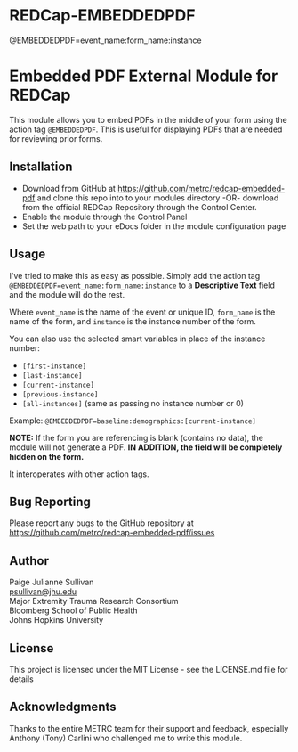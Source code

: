 # REDCap-EMBEDDEDPDF
@EMBEDDEDPDF=event_name:form_name:instance

# Embedded PDF External Module for REDCap
This module allows you to embed PDFs in the middle of your form using
the action tag `@EMBEDDEDPDF`. This is useful for displaying PDFs that 
are needed for reviewing prior forms.

## Installation
* Download from GitHub at https://github.com/metrc/redcap-embedded-pdf and clone this repo into to your modules directory -OR-
download from the official REDCap Repository through the Control Center.
* Enable the module through the Control Panel
* Set the web path to your eDocs folder in the module configuration page

## Usage
I've tried to make this as easy as possible. Simply add the action tag
`@EMBEDDEDPDF=event_name:form_name:instance` to a **Descriptive Text** field and the module will do the rest.

Where `event_name` is the name of the event or unique ID, `form_name` is the name of the form, and `instance` is the instance number of the form.

You can also use the selected smart variables in place of the instance number:
* `[first-instance]`
* `[last-instance]`
* `[current-instance]`
* `[previous-instance]`
* `[all-instances]` (same as passing no instance number or 0)

Example:  `@EMBEDDEDPDF=baseline:demographics:[current-instance]`

**NOTE:** If the form you are referencing is blank (contains no data), the module will not generate a PDF.
**IN ADDITION, the field will be completely hidden on the form.**

It interoperates with other action tags.





## Bug Reporting
Please report any bugs to the GitHub repository at https://github.com/metrc/redcap-embedded-pdf/issues

## Author
Paige Julianne Sullivan<br>
psullivan@jhu.edu<br>
Major Extremity Trauma Research Consortium<br>
Bloomberg School of Public Health<br>
Johns Hopkins University<br>

## License
This project is licensed under the MIT License - see the LICENSE.md file for details

## Acknowledgments
Thanks to the entire METRC team for their support and feedback, especially
Anthony (Tony) Carlini who challenged me to write this module.
